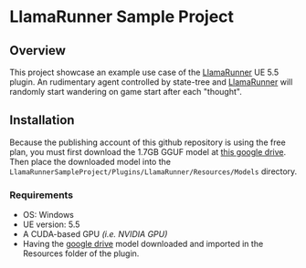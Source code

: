# LlamaRunner Sample Project
## Overview
This project showcase an example use case of the [LlamaRunner](https://github.com/Jofresh77/LlamaRunner) UE 5.5 plugin. An rudimentary agent controlled by state-tree and [LlamaRunner](https://github.com/Jofresh77/LlamaRunner) will randomly start wandering on game start after each "thought". 

## Installation
Because the publishing account of this github repository is using the free plan, you must first download the 1.7GB GGUF model at [this google drive](https://drive.google.com/drive/folders/1fEm_u3zfaVc7ihZfiKawYEPQFQPLw3Nn?usp=sharing). Then place the downloaded model into the `LlamaRunnerSampleProject/Plugins/LlamaRunner/Resources/Models` directory. 

### Requirements
- OS: Windows
- UE version: 5.5
- A CUDA-based GPU *(i.e. NVIDIA GPU)*
- Having the [google drive](https://drive.google.com/drive/folders/1fEm_u3zfaVc7ihZfiKawYEPQFQPLw3Nn?usp=sharing) model downloaded and imported in the Resources folder of the plugin.
